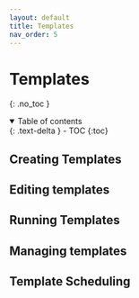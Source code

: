 ```yaml
---
layout: default
title: Templates
nav_order: 5
---
```

# Templates
{: .no_toc }


<details open markdown="block">
  <summary>
    Table of contents
  </summary>
  {: .text-delta }
- TOC
{:toc}
</details>

## Creating Templates

## Editing templates

## Running Templates

## Managing templates

## Template Scheduling
